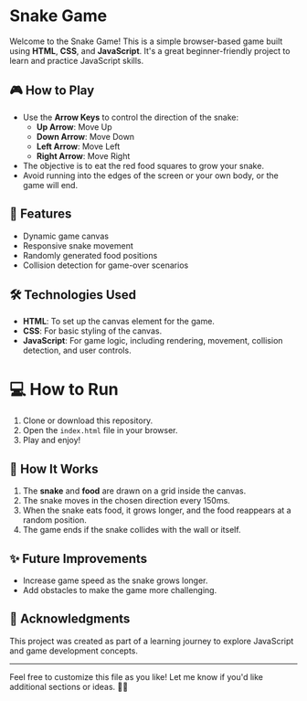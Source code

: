 # Snake Game

Welcome to the Snake Game! This is a simple browser-based game built using **HTML**, **CSS**, and **JavaScript**. It's a great beginner-friendly project to learn and practice JavaScript skills.

## 🎮 How to Play
- Use the **Arrow Keys** to control the direction of the snake:
  - **Up Arrow**: Move Up
  - **Down Arrow**: Move Down
  - **Left Arrow**: Move Left
  - **Right Arrow**: Move Right
- The objective is to eat the red food squares to grow your snake.
- Avoid running into the edges of the screen or your own body, or the game will end.

## 🚀 Features
- Dynamic game canvas
- Responsive snake movement
- Randomly generated food positions
- Collision detection for game-over scenarios

## 🛠️ Technologies Used
- **HTML**: To set up the canvas element for the game.
- **CSS**: For basic styling of the canvas.
- **JavaScript**: For game logic, including rendering, movement, collision detection, and user controls.

# 💻 How to Run
1. Clone or download this repository.
2. Open the `index.html` file in your browser.
3. Play and enjoy!

## 📖 How It Works
1. The **snake** and **food** are drawn on a grid inside the canvas.
2. The snake moves in the chosen direction every 150ms.
3. When the snake eats food, it grows longer, and the food reappears at a random position.
4. The game ends if the snake collides with the wall or itself.

## ✨ Future Improvements
- Increase game speed as the snake grows longer.
- Add obstacles to make the game more challenging.

## 🌟 Acknowledgments
This project was created as part of a learning journey to explore JavaScript and game development concepts.

---

Feel free to customize this file as you like! Let me know if you'd like additional sections or ideas. 🐍✨

